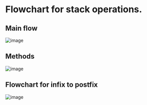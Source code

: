 # Flowchart for stack operations.

## Main flow
![image](https://github.com/seamoonpandey/4th-sem-DSA-lab/assets/115852972/f7e4a5fa-7e92-494d-80ea-86cb0f59e7dc)

## Methods

![image](https://github.com/seamoonpandey/4th-sem-DSA-lab/assets/115852972/4b5641ae-f16a-4f06-a78f-c705f21113ee)


## Flowchart for infix to postfix

![image](https://github.com/seamoonpandey/4th-sem-DSA-lab/assets/115852972/ce9403bd-2ad2-4d93-ade3-cc58e8b292ad)
